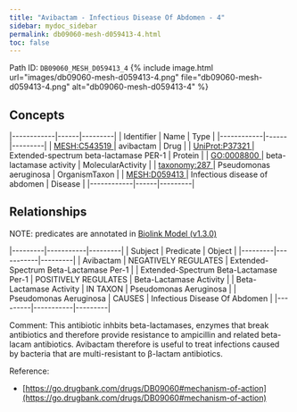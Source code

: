 ```yaml
---
title: "Avibactam - Infectious Disease Of Abdomen - 4"
sidebar: mydoc_sidebar
permalink: db09060-mesh-d059413-4.html
toc: false 
---
```



Path ID: `DB09060_MESH_D059413_4`
{% include image.html url="images/db09060-mesh-d059413-4.png" file="db09060-mesh-d059413-4.png" alt="db09060-mesh-d059413-4" %}

## Concepts

|------------|------|---------|
| Identifier | Name | Type    |
|------------|------|---------|
| <a href="https://identifiers.org/MESH:C543519">MESH:C543519 </a> | avibactam | Drug |
| <a href="https://identifiers.org/UniProt:P37321">UniProt:P37321 </a> | Extended-spectrum beta-lactamase PER-1 | Protein |
| <a href="https://identifiers.org/GO:0008800">GO:0008800 </a> | beta-lactamase activity | MolecularActivity |
| <a href="https://identifiers.org/taxonomy:287">taxonomy:287 </a> | Pseudomonas aeruginosa | OrganismTaxon |
| <a href="https://identifiers.org/MESH:D059413">MESH:D059413 </a> | Infectious disease of abdomen | Disease |
|------------|------|---------|

## Relationships


NOTE: predicates are annotated in <a href="https://github.com/biolink/biolink-model/releases/tag/v1.3.0">Biolink Model (v1.3.0)</a>

|---------|-----------|---------|
| Subject | Predicate | Object  |
|---------|-----------|---------|
| Avibactam | NEGATIVELY REGULATES | Extended-Spectrum Beta-Lactamase Per-1 |
| Extended-Spectrum Beta-Lactamase Per-1 | POSITIVELY REGULATES | Beta-Lactamase Activity |
| Beta-Lactamase Activity | IN TAXON | Pseudomonas Aeruginosa |
| Pseudomonas Aeruginosa | CAUSES | Infectious Disease Of Abdomen |
|---------|-----------|---------|

Comment: This antibiotic inhbits beta-lactamases, enzymes that break antibiotics and therefore provide resistance to ampicillin and related beta-lacam antibiotics. Avibactam therefore is useful to treat infections caused by bacteria that are multi-resistant to β-lactam antibiotics.

Reference: 
  - [https://go.drugbank.com/drugs/DB09060#mechanism-of-action](https://go.drugbank.com/drugs/DB09060#mechanism-of-action)
